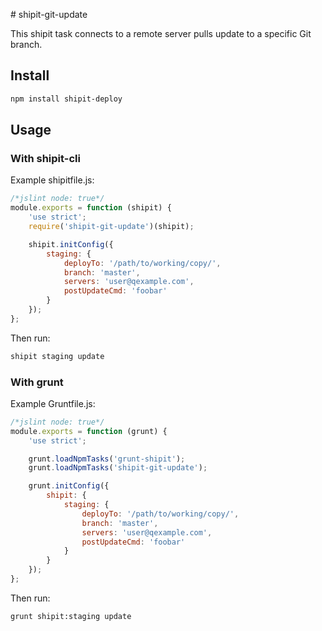 # shipit-git-update

This shipit task connects to a remote server pulls update to a specific Git branch.

## Install
```bash
npm install shipit-deploy
```

## Usage

### With shipit-cli
Example shipitfile.js:
```js
/*jslint node: true*/
module.exports = function (shipit) {
    'use strict';
    require('shipit-git-update')(shipit);

    shipit.initConfig({
        staging: {
            deployTo: '/path/to/working/copy/',
            branch: 'master',
            servers: 'user@qexample.com',
            postUpdateCmd: 'foobar'
        }
    });
};
```

Then run:
```bash
shipit staging update
```

### With grunt
Example Gruntfile.js:
```js
/*jslint node: true*/
module.exports = function (grunt) {
    'use strict';

    grunt.loadNpmTasks('grunt-shipit');
    grunt.loadNpmTasks('shipit-git-update');

    grunt.initConfig({
        shipit: {
            staging: {
                deployTo: '/path/to/working/copy/',
                branch: 'master',
                servers: 'user@qexample.com',
                postUpdateCmd: 'foobar'
            }
        }
    });
};
```

Then run:
```bash
grunt shipit:staging update
```
